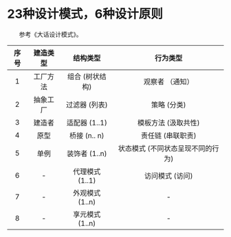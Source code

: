 # 23种设计模式，6种设计原则
&nbsp;&nbsp;&nbsp;&nbsp;&nbsp;&nbsp;&nbsp;参考《大话设计模式》。

|序号| 建造类型 | 结构类型 | 行为类型 |
| :------: | :------: | :------: | :------: |
|1|工厂方法|组合 (树状结构)|观察者 （通知）|
|2|抽象工厂|过滤器  (列表)|策略 (分类)|
|3|建造者|适配器  (1..1)|模板方法 (汲取共性)|
|4|原型|桥接  (n.. n)|责任链 (串联职责)|
|5|单例|装饰者 (1..n)|状态模式 (不同状态呈现不同的行为)|
|6|-|代理模式 (1..1)|访问模式 (访问)|
|7|-|外观模式 (1..n)|-|
|8|-|享元模式 (1..n)|-|

